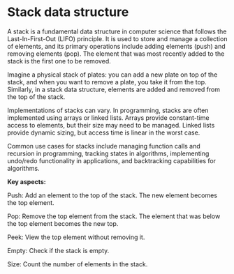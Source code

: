 # Stack data structure

A stack is a fundamental data structure in computer science that follows the Last-In-First-Out (LIFO) principle. It is used to store and manage a collection of elements, and its primary operations include adding elements (push) and removing elements (pop). The element that was most recently added to the stack is the first one to be removed.

Imagine a physical stack of plates: you can add a new plate on top of the stack, and when you want to remove a plate, you take it from the top. Similarly, in a stack data structure, elements are added and removed from the top of the stack.

Implementations of stacks can vary. In programming, stacks are often implemented using arrays or linked lists. Arrays provide constant-time access to elements, but their size may need to be managed. Linked lists provide dynamic sizing, but access time is linear in the worst case.

Common use cases for stacks include managing function calls and recursion in programming, tracking states in algorithms, implementing undo/redo functionality in applications, and backtracking capabilities for algorithms.

**Key aspects:**

Push: Add an element to the top of the stack. The new element becomes the top element.

Pop: Remove the top element from the stack. The element that was below the top element becomes the new top.

Peek: View the top element without removing it.

Empty: Check if the stack is empty.

Size: Count the number of elements in the stack.
